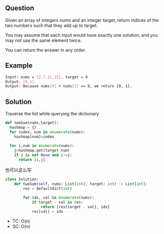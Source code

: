 ## Question
Given an array of integers nums and an integer target, return indices of the two numbers such that they add up to target.

You may assume that each input would have exactly one solution, and you may not use the same element twice.

You can return the answer in any order.

## Example
```bash
Input: nums = [2,7,11,15], target = 9
Output: [0,1]
Output: Because nums[0] + nums[1] == 9, we return [0, 1].
```

## Solution
Traverse the list while querying the dictionary

```python
def twoSum(nums,target):
  hashmap = {}
  for index, num in enumerate(nums):
    hashmap[num]=index
    
  for i,num in enumerate(nums):
    j=hashmap.get(target-num)
    if j is not None and i!=j:
      return [i,j]
```

也可以这么写
```python
class Solution:
    def twoSum(self, nums: List[int], target: int) -> List[int]:
        res = defaultdict(int)
        
        for idx, val in enumerate(nums):
            if target - val in res:
                return [res[target - val], idx]
            res[val] = idx
```

- TC: O(n)
- SC: O(n)

